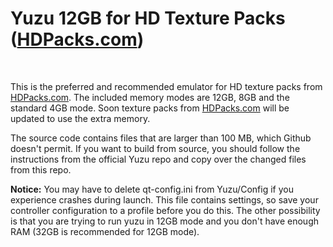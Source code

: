 <h1>Yuzu 12GB for HD Texture Packs (<a href="https://www.hdpacks.com">HDPacks.com</a>)</h1>
<br>
<p>This is the preferred and recommended emulator for HD texture packs from <a href="https://www.hdpacks.com">HDPacks.com</a>. The included memory modes are 12GB, 8GB and the standard 4GB mode. Soon texture packs from <a href="https://www.hdpacks.com">HDPacks.com</a> will be updated to use the extra memory.</p>
<p>The source code contains files that are larger than 100 MB, which Github doesn't permit. If you want to build from source, you should follow the instructions from the official Yuzu repo and copy over the changed files from this repo.</p>
<p><b>Notice:</b> You may have to delete qt-config.ini from Yuzu/Config if you experience crashes during launch. This file contains settings, so save your controller configuration to a profile before you do this. The other possibility is that you are trying to run yuzu in 12GB mode and you don't have enough RAM (32GB is recommended for 12GB mode).</p>
